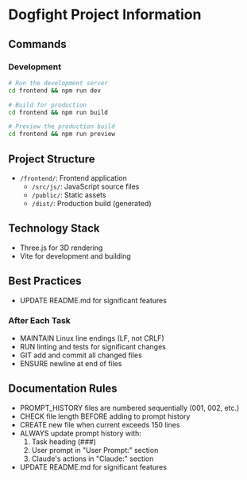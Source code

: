 # Dogfight Project Information

## Commands

### Development
```bash
# Run the development server
cd frontend && npm run dev

# Build for production
cd frontend && npm run build

# Preview the production build
cd frontend && npm run preview
```

## Project Structure
- `/frontend/`: Frontend application
  - `/src/js/`: JavaScript source files
  - `/public/`: Static assets
  - `/dist/`: Production build (generated)

## Technology Stack
- Three.js for 3D rendering
- Vite for development and building

## Best Practices
- UPDATE README.md for significant features

### After Each Task
- MAINTAIN Linux line endings (LF, not CRLF)
- RUN linting and tests for significant changes
- GIT add and commit all changed files
- ENSURE newline at end of files

## Documentation Rules
- PROMPT_HISTORY files are numbered sequentially (001, 002, etc.)
- CHECK file length BEFORE adding to prompt history
- CREATE new file when current exceeds 150 lines
- ALWAYS update prompt history with:
  1. Task heading (###)
  2. User prompt in "User Prompt:" section
  3. Claude's actions in "Claude:" section
- UPDATE README.md for significant features